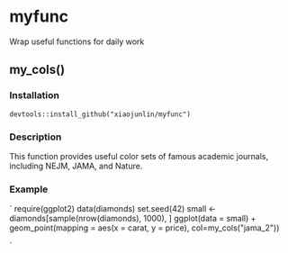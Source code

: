# myfunc
Wrap useful functions for daily work


## my_cols()

### Installation 

`devtools::install_github("xiaojunlin/myfunc")`

### Description 

This function provides useful color sets of famous academic journals, including NEJM, JAMA, and Nature.

### Example

`
require(ggplot2)
data(diamonds)
set.seed(42)
small <- diamonds[sample(nrow(diamonds), 1000), ]
ggplot(data = small) +
 geom_point(mapping = aes(x = carat, y = price), col=my_cols("jama_2"))

`
